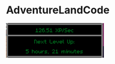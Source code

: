 # AdventureLandCode


![Image](https://github.com/parkour86/AdventureLandCode/blob/master/example.png)

